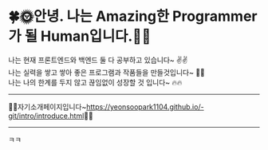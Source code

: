 # 🍀🌞안녕. 나는 Amazing한 Programmer가 될 Human입니다.🌛🍀 

나는 현재 프론트엔드와 백엔드 둘 다 공부하고 있습니다~ ✌️✌️ <br>
나는 실력을 쌓고 쌓아 좋은 프로그램과 작품들을 만들것입니다~ 💪💪 <br>
나는 나의 한계를 두지 않고 끊임없이 성장할 것 입니다~ 🔥🔥 <br>

---

🙋‍♂️자기소개페이지입니다~<https://yeonsoopark1104.github.io/-git/intro/introduce.html>🙋‍♂️

---

ㅋㅋ
